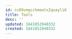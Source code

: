 ```yaml
---
id: cc09vmqcchmewtx2quayli6
title: Tools
desc: ''
updated: 1641852940332
created: 1641852940332
---
```



